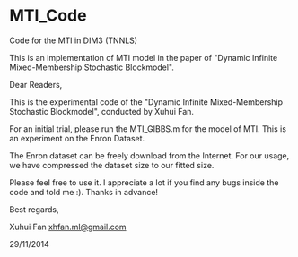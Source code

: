 MTI_Code
========

Code for the MTI in DIM3 (TNNLS)

This is an implementation of MTI model in the paper of "Dynamic Infinite Mixed-Membership Stochastic Blockmodel".

Dear Readers,

This is the experimental code of the "Dynamic Infinite Mixed-Membership Stochastic Blockmodel", conducted by Xuhui Fan.

For an initial trial, please run the MTI_GIBBS.m for the model of MTI. This is an experiment on the Enron Dataset.

The Enron dataset can be freely download from the Internet. For our usage, we have compressed the dataset size to our fitted size.

Please feel free to use it. I appreciate a lot if you find any bugs inside the code and told me :). Thanks in advance!

Best regards,

Xuhui Fan
xhfan.ml@gmail.com

29/11/2014
